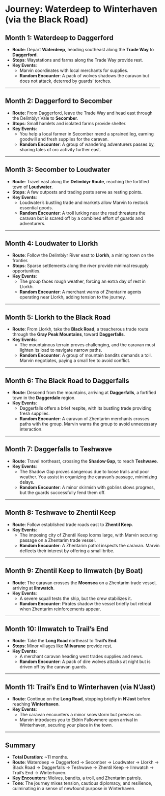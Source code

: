 # Journey: Waterdeep to Winterhaven (via the Black Road)

## Month 1: Waterdeep to Daggerford
- **Route**: Depart **Waterdeep**, heading southeast along the **Trade Way** to **Daggerford**.
- **Stops**: Waystations and farms along the Trade Way provide rest.
- **Key Events**:  
  - Marvin coordinates with local merchants for supplies.  
  - **Random Encounter**: A pack of wolves shadows the caravan but does not attack, deterred by guards’ torches.  

---

## Month 2: Daggerford to Secomber
- **Route**: From Daggerford, leave the Trade Way and head east through the Delimbiyr Vale to **Secomber**.  
- **Stops**: Small hamlets and isolated farms provide shelter.  
- **Key Events**:  
  - You help a local farmer in Secomber mend a sprained leg, earning goodwill and fresh supplies for the caravan.  
  - **Random Encounter**: A group of wandering adventurers passes by, sharing tales of orc activity further east.  

---

## Month 3: Secomber to Loudwater
- **Route**: Travel east along the **Delimbiyr Route**, reaching the fortified town of **Loudwater**.  
- **Stops**: A few outposts and trading posts serve as resting points.  
- **Key Events**:  
  - Loudwater’s bustling trade and markets allow Marvin to restock essential goods.  
  - **Random Encounter**: A troll lurking near the road threatens the caravan but is scared off by a combined effort of guards and adventurers.  

---

## Month 4: Loudwater to Llorkh
- **Route**: Follow the Delimbiyr River east to **Llorkh**, a mining town on the frontier.  
- **Stops**: Sparse settlements along the river provide minimal resupply opportunities.  
- **Key Events**:  
  - The group faces rough weather, forcing an extra day of rest in Llorkh.  
  - **Random Encounter**: A merchant warns of Zhentarim agents operating near Llorkh, adding tension to the journey.  

---

## Month 5: Llorkh to the Black Road
- **Route**: From Llorkh, take the **Black Road**, a treacherous trade route through the **Gray Peak Mountains**, toward **Daggerfalls**.  
- **Key Events**:  
  - The mountainous terrain proves challenging, and the caravan must lighten its load to navigate narrow paths.  
  - **Random Encounter**: A group of mountain bandits demands a toll. Marvin negotiates, paying a small fee to avoid conflict.  

---

## Month 6: The Black Road to Daggerfalls
- **Route**: Descend from the mountains, arriving at **Daggerfalls**, a fortified town in the **Daggerdale** region.  
- **Key Events**:  
  - Daggerfalls offers a brief respite, with its bustling trade providing fresh supplies.  
  - **Random Encounter**: A caravan of Zhentarim merchants crosses paths with the group. Marvin warns the group to avoid unnecessary interaction.  

---

## Month 7: Daggerfalls to Teshwave
- **Route**: Travel northeast, crossing the **Shadow Gap**, to reach **Teshwave**.  
- **Key Events**:  
  - The Shadow Gap proves dangerous due to loose trails and poor weather. You assist in organizing the caravan’s passage, minimizing delays.  
  - **Random Encounter**: A minor skirmish with goblins slows progress, but the guards successfully fend them off.  

---

## Month 8: Teshwave to Zhentil Keep
- **Route**: Follow established trade roads east to **Zhentil Keep**.  
- **Key Events**:  
  - The imposing city of Zhentil Keep looms large, with Marvin securing passage on a Zhentarim trade vessel.  
  - **Random Encounter**: A Zhentarim patrol inspects the caravan. Marvin deflects their interest by offering a small bribe.  

---

## Month 9: Zhentil Keep to Ilmwatch (by Boat)
- **Route**: The caravan crosses the **Moonsea** on a Zhentarim trade vessel, arriving at **Ilmwatch**.  
- **Key Events**:  
  - A severe squall tests the ship, but the crew stabilizes it.  
  - **Random Encounter**: Pirates shadow the vessel briefly but retreat when Zhentarim reinforcements appear.  

---

## Month 10: Ilmwatch to Trail’s End
- **Route**: Take the **Long Road** northeast to **Trail’s End**.  
- **Stops**: Minor villages like **Milvarune** provide rest.  
- **Key Events**:  
  - A merchant caravan heading west trades supplies and news.  
  - **Random Encounter**: A pack of dire wolves attacks at night but is driven off by the caravan guards.  

---

## Month 11: Trail’s End to Winterhaven (via N’Jast)
- **Route**: Continue on the **Long Road**, stopping briefly in **N’Jast** before reaching **Winterhaven**.  
- **Key Events**:  
  - The caravan encounters a minor snowstorm but presses on.  
  - Marvin introduces you to Eldrin Fallowmere upon arrival in Winterhaven, securing your place in the town.  

---

## Summary
- **Total Duration**: ~11 months.  
- **Route**: Waterdeep → Daggerford → Secomber → Loudwater → Llorkh → Black Road → Daggerfalls → Teshwave → Zhentil Keep → Ilmwatch → Trail’s End → Winterhaven.  
- **Key Encounters**: Wolves, bandits, a troll, and Zhentarim patrols.  
- **Tone**: The journey mixes tension, cautious diplomacy, and resilience, culminating in a sense of newfound purpose in Winterhaven.
